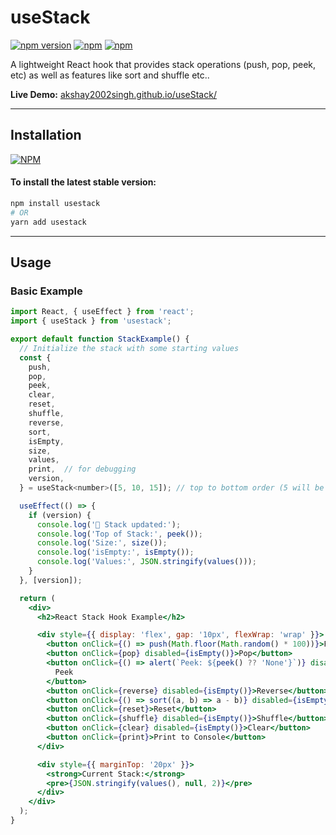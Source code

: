 # useStack

[![npm version](https://badge.fury.io/js/usestack.svg)](https://badge.fury.io/js/usestack) [![npm](https://img.shields.io/npm/dw/usestack.svg?logo=npm)](https://www.npmjs.com/package/usestack) [![npm](https://img.shields.io/bundlephobia/minzip/usestack)](https://www.npmjs.com/package/usestack)

A lightweight React hook that provides stack operations (push, pop, peek, etc) as well as features like sort and shuffle etc..

**Live Demo:** [akshay2002singh.github.io/useStack/](akshay2002singh.github.io/useStack/)

---

## Installation

[![NPM](https://nodei.co/npm/usestack.png?compact=true)](https://nodei.co/npm/usestack/)

#### To install the latest stable version:

```sh
npm install usestack
# OR
yarn add usestack
```

---

## Usage

### Basic Example

```jsx
import React, { useEffect } from 'react';
import { useStack } from 'usestack';

export default function StackExample() {
  // Initialize the stack with some starting values
  const {
    push,
    pop,
    peek,
    clear,
    reset,
    shuffle,
    reverse,
    sort,
    isEmpty,
    size,
    values,
    print,  // for debugging
    version,
  } = useStack<number>([5, 10, 15]); // top to bottom order (5 will be on top of stack) 

  useEffect(() => {
    if (version) {
      console.log('🔁 Stack updated:');
      console.log('Top of Stack:', peek());
      console.log('Size:', size());
      console.log('isEmpty:', isEmpty());
      console.log('Values:', JSON.stringify(values()));
    }
  }, [version]);

  return (
    <div>
      <h2>React Stack Hook Example</h2>

      <div style={{ display: 'flex', gap: '10px', flexWrap: 'wrap' }}>
        <button onClick={() => push(Math.floor(Math.random() * 100))}>Push Random</button>
        <button onClick={pop} disabled={isEmpty()}>Pop</button>
        <button onClick={() => alert(`Peek: ${peek() ?? 'None'}`)} disabled={isEmpty()}>
          Peek
        </button>
        <button onClick={reverse} disabled={isEmpty()}>Reverse</button>
        <button onClick={() => sort((a, b) => a - b)} disabled={isEmpty()}>Sort</button>
        <button onClick={reset}>Reset</button>
        <button onClick={shuffle} disabled={isEmpty()}>Shuffle</button>
        <button onClick={clear} disabled={isEmpty()}>Clear</button>
        <button onClick={print}>Print to Console</button>
      </div>

      <div style={{ marginTop: '20px' }}>
        <strong>Current Stack:</strong>
        <pre>{JSON.stringify(values(), null, 2)}</pre>
      </div>
    </div>
  );
}
```
